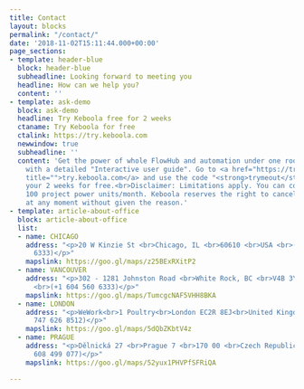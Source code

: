```yaml
---
title: Contact
layout: blocks
permalink: "/contact/"
date: '2018-11-02T15:11:44.000+00:00'
page_sections:
- template: header-blue
  block: header-blue
  subheadline: Looking forward to meeting you
  headline: How can we help you?
  content: ''
- template: ask-demo
  block: ask-demo
  headline: Try Keboola free for 2 weeks
  ctaname: Try Keboola for free
  ctalink: https://try.keboola.com
  newwindow: true
  subheadline: ''
  content: 'Get the power of whole FlowHub and automation under one roof. Comes together
    with a detailed "Interactive user guide". Go to <a href="https://try.keboola.com"
    title="">try.keboola.com</a> and use the code "<strong>trymeout</strong>" to start
    your 2 weeks for free.<br>Disclaimer: Limitations apply. You can consume upto
    100 project power units/month. Keboola reserves the right to cancel your trial
    at any moment without given the reason.'
- template: article-about-office
  block: article-about-office
  list:
  - name: CHICAGO
    address: "<p>20 W Kinzie St <br>Chicago, IL <br>60610 <br>USA <br>(+1 604 560
      6333)</p>"
    mapslink: https://goo.gl/maps/z25BExRXitP2
  - name: VANCOUVER
    address: "<p>302 - 1281 Johnston Road <br>White Rock, BC <br>V4B 3Y9 <br>Canada
      <br>(+1 604 560 6333)</p>"
    mapslink: https://goo.gl/maps/TumcgcNAF5VHH8BKA
  - name: LONDON
    address: "<p>WeWork<br>1 Poultry<br>London EC2R 8EJ<br>United Kingdom<br>(+44
      747 626 8512)</p>"
    mapslink: https://goo.gl/maps/5dQbZKbtV4z
  - name: PRAGUE
    address: "<p>Dělnická 27 <br>Prague 7 <br>170 00 <br>Czech Republic <br>(+420
      608 499 077)</p>"
    mapslink: https://goo.gl/maps/52yux1PHVPfSFRiQA

---
```

